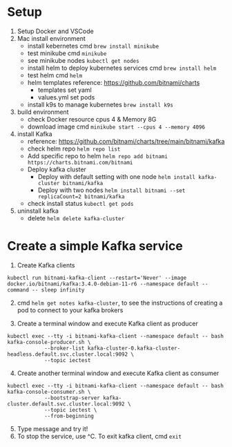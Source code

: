 # Setup

1. Setup Docker and VSCode
2. Mac install environment
    - install kebernetes cmd `brew install minikube`
    - test minikube cmd `minikube`
    - see minikube nodes `kubectl get nodes`
    - install helm to deploy kubernetes services cmd `brew install helm`
    - test helm cmd `helm`
    - helm templates reference: https://github.com/bitnami/charts
        - templates set yaml
        - values.yml set pods
    - install k9s to manage kubernetes `brew install k9s`
3. build environment
    - check Docker resource cpus 4 & Memory 8G
    - download image cmd `minikube start --cpus 4 --memory 4096`
4. install Kafka
    - reference: https://github.com/bitnami/charts/tree/main/bitnami/kafka
    - check helm repo `helm repo list`
    - Add specific repo to helm `helm repo add bitnami https://charts.bitnami.com/bitnami`
    - Deploy kafka cluster
        - Deploy with default setting with one node `helm install kafka-cluster bitnami/kafka`
        - Deploy with two nodes `helm install bitnami --set replicaCount=2 bitnami/kafka`
    - check install status `kubectl get pods`
5. uninstall kafka
    - delete `helm delete kafka-cluster`


# Create a simple Kafka service

1. Create Kafka clients

```
kubectl run bitnami-kafka-client --restart='Never' --image docker.io/bitnami/kafka:3.4.0-debian-11-r6 --namespace default --command -- sleep infinity
```

2. cmd `helm get notes kafka-cluster`, to see the instructions of creating a pod to connect to your kafka brokers

3. Create a terminal window and execute Kafka client as producer

```
kubectl exec --tty -i bitnami-kafka-client --namespace default -- bash
kafka-console-producer.sh \
            --broker-list kafka-cluster-0.kafka-cluster-headless.default.svc.cluster.local:9092 \
            --topic iectest
```

4. Create another terminal window and execute Kafka client as consumer

```
kubectl exec --tty -i bitnami-kafka-client --namespace default -- bash
kafka-console-consumer.sh \
            --bootstrap-server kafka-cluster.default.svc.cluster.local:9092 \
            --topic iectest \
            --from-beginning
```

5. Type message and try it!
6. To stop the service, use ^C. To exit kafka client, cmd `exit`


